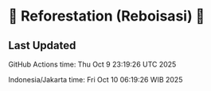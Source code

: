 
# 🌳 Reforestation (Reboisasi) 🌲

## Last Updated

GitHub Actions time: Thu Oct  9 23:19:26 UTC 2025

Indonesia/Jakarta time: Fri Oct 10 06:19:26 WIB 2025
